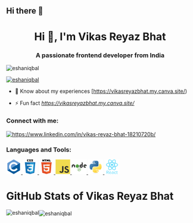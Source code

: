 ## Hi there 👋
<h1 align="center">Hi 👋, I'm Vikas Reyaz Bhat</h1>
<h3 align="center">A passionate frontend developer from India</h3>

<p align="left"> <img src="https://komarev.com/ghpvc/?username=eshaniqbal&label=Profile%20views&color=0e75b6&style=flat" alt="eshaniqbal" /> </p>

<p align="left"> <a href="https://github.com/ryo-ma/github-profile-trophy"><img src="https://github-profile-trophy.vercel.app/?username=eshaniqbal" alt="eshaniqbal" /></a> </p>

- 📄 Know about my experiences [https://vikasreyazbhat.my.canva.site/)

- ⚡ Fun fact *https://vikasreyazbhat.my.canva.site/*

<h3 align="left">Connect with me:</h3>
<p align="left">
<a href="https://www.linkedin.com/in/vikas-reyaz-bhat-18210720b/" target="blank"><img align="center" src="https://raw.githubusercontent.com/rahuldkjain/github-profile-readme-generator/master/src/images/icons/Social/linked-in-alt.svg" alt="https://www.linkedin.com/in/vikas-reyaz-bhat-18210720b/" height="30" width="40" /></a>
</p>

<h3 align="left">Languages and Tools:</h3>
<p align="left"> <a href="https://www.cprogramming.com/" target="_blank" rel="noreferrer"> <img src="https://raw.githubusercontent.com/devicons/devicon/master/icons/c/c-original.svg" alt="c" width="40" height="40"/> </a> <a href="https://www.w3schools.com/css/" target="_blank" rel="noreferrer"> <img src="https://raw.githubusercontent.com/devicons/devicon/master/icons/css3/css3-original-wordmark.svg" alt="css3" width="40" height="40"/> </a> <a href="https://www.w3.org/html/" target="_blank" rel="noreferrer"> <img src="https://raw.githubusercontent.com/devicons/devicon/master/icons/html5/html5-original-wordmark.svg" alt="html5" width="40" height="40"/> </a> <a href="https://developer.mozilla.org/en-US/docs/Web/JavaScript" target="_blank" rel="noreferrer"> <img src="https://raw.githubusercontent.com/devicons/devicon/master/icons/javascript/javascript-original.svg" alt="javascript" width="40" height="40"/> </a> <a href="https://nodejs.org" target="_blank" rel="noreferrer"> <img src="https://raw.githubusercontent.com/devicons/devicon/master/icons/nodejs/nodejs-original-wordmark.svg" alt="nodejs" width="40" height="40"/> </a> <a href="https://www.python.org" target="_blank" rel="noreferrer"> <img src="https://raw.githubusercontent.com/devicons/devicon/master/icons/python/python-original.svg" alt="python" width="40" height="40"/> </a> <a href="https://reactjs.org/" target="_blank" rel="noreferrer"> <img src="https://raw.githubusercontent.com/devicons/devicon/master/icons/react/react-original-wordmark.svg" alt="react" width="40" height="40"/> </a> </p>

<h1>GitHub Stats of Vikas Reyaz Bhat</h1>
<p><img align="left" src="https://github-readme-stats.vercel.app/api/top-langs?username=eshaniqbal&show_icons=true&locale=en&layout=compact" alt="eshaniqbal" /></p>


<p><img align="center" src="https://github-readme-streak-stats.herokuapp.com/?user=eshaniqbal&" alt="eshaniqbal" /></p>


